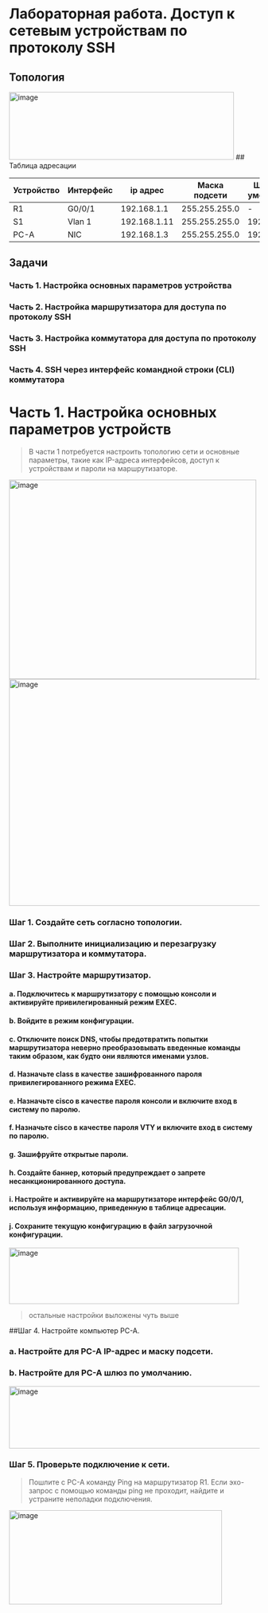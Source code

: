 # Лабораторная работа. Доступ к сетевым устройствам по протоколу SSH  
## 	Топология  
<img width="452" height="136" alt="image" src="https://github.com/user-attachments/assets/4417f231-ef45-4f6c-8e25-79b52921d858" />  
## Таблица адресации  

| Устройство | Интерфейс | ip адрес         | Маска подсети  | Шлюз по умолчанию |
|------------|-----------|------------------|----------------|-----------------  |
|     R1     |  G0/0/1   |  192.168.1.1     | 255.255.255.0  |         -         |
|     S1     |   Vlan 1  |  192.168.1.11    | 255.255.255.0  |     192.168.1.1   |
|     PC-A   |    NIC    |  192.168.1.3     | 255.255.255.0  |     192.168.1.1   |  

##	Задачи
 ### Часть 1. Настройка основных параметров устройства
 ### Часть 2. Настройка маршрутизатора для доступа по протоколу SSH
 ### Часть 3. Настройка коммутатора для доступа по протоколу SSH
 ### Часть 4. SSH через интерфейс командной строки (CLI) коммутатора
# Часть 1. Настройка основных параметров устройств
> В части 1 потребуется настроить топологию сети и основные параметры, такие как IP-адреса интерфейсов, доступ к устройствам и пароли на маршрутизаторе.
<img width="497" height="400" alt="image" src="https://github.com/user-attachments/assets/c40918cf-0c71-460e-b474-583053f8da43" />
<img width="550" height="455" alt="image" src="https://github.com/user-attachments/assets/562a54a6-1019-4636-a1ad-fbb7f0e843ac" />

### Шаг 1. Создайте сеть согласно топологии.
### Шаг 2. Выполните инициализацию и перезагрузку маршрутизатора и коммутатора.
### Шаг 3. Настройте маршрутизатор.

#### a.	Подключитесь к маршрутизатору с помощью консоли и активируйте привилегированный режим EXEC.
#### b.	Войдите в режим конфигурации.
#### c.	Отключите поиск DNS, чтобы предотвратить попытки маршрутизатора неверно преобразовывать введенные команды таким образом, как будто они являются именами узлов.
#### d.	Назначьте class в качестве зашифрованного пароля привилегированного режима EXEC.
#### e.	Назначьте cisco в качестве пароля консоли и включите вход в систему по паролю.
#### f.	Назначьте cisco в качестве пароля VTY и включите вход в систему по паролю.
#### g.	Зашифруйте открытые пароли.
#### h.	Создайте баннер, который предупреждает о запрете несанкционированного доступа.
#### i.	Настройте и активируйте на маршрутизаторе интерфейс G0/0/1, используя информацию, приведенную в таблице адресации.
#### j.	Сохраните текущую конфигурацию в файл загрузочной конфигурации.  

<img width="462" height="113" alt="image" src="https://github.com/user-attachments/assets/041607cd-9795-41f7-ab89-2fae61a2f006" />  

> остальные настройки выложены чуть выше

##Шаг 4. Настройте компьютер PC-A.
### a.	Настройте для PC-A IP-адрес и маску подсети.
### b.	Настройте для PC-A шлюз по умолчанию.  
<img width="665" height="125" alt="image" src="https://github.com/user-attachments/assets/9be41ab7-d045-44da-a03e-2ded0843d15d" />  

### Шаг 5. Проверьте подключение к сети.
> Пошлите с PC-A команду Ping на маршрутизатор R1. Если эхо-запрос с помощью команды ping не проходит, найдите и устраните неполадки подключения.
<img width="428" height="189" alt="image" src="https://github.com/user-attachments/assets/2e6529a2-c3fc-47bb-aa00-613707e82f6c" />







